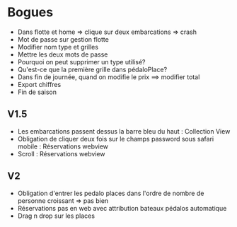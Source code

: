 Bogues
=========

* Dans flotte et home => clique sur deux embarcations => crash
* Mot de passe sur gestion flotte
* Modifier nom type et grilles
* Mettre les deux mots de passe
* Pourquoi on peut supprimer un type utilisé?
* Qu'est-ce que la première grille dans pédaloPlace?
* Dans fin de journée, quand on modifie le prix ==> modifier total
* Export chiffres
* Fin de saison

## V1.5
* Les embarcations passent dessus la barre bleu du haut : Collection View
* Obligation de cliquer deux fois sur le champs password sous safari mobile : Réservations webview
* Scroll : Réservations webview

## V2
* Obligation d'entrer les pedalo places dans l'ordre de nombre de personne croissant => pas bien
* Réservations pas en web avec attribution bateaux pédalos automatique
* Drag n drop sur les places
